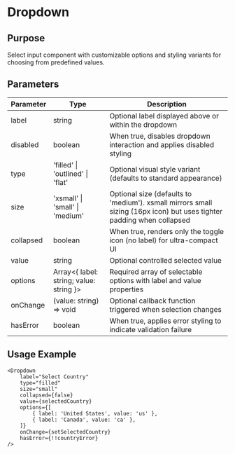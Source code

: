 # Dropdown

## Purpose

Select input component with customizable options and styling variants for choosing from predefined values.

## Parameters

| Parameter | Type                                    | Description                                                                                                           |
| --------- | --------------------------------------- | --------------------------------------------------------------------------------------------------------------------- |
| label     | string                                  | Optional label displayed above or within the dropdown                                                                 |
| disabled  | boolean                                 | When true, disables dropdown interaction and applies disabled styling                                                 |
| type      | 'filled' \| 'outlined' \| 'flat'        | Optional visual style variant (defaults to standard appearance)                                                       |
| size      | 'xsmall' \| 'small' \| 'medium'         | Optional size (defaults to 'medium'). xsmall mirrors small sizing (16px icon) but uses tighter padding when collapsed |
| collapsed | boolean                                 | When true, renders only the toggle icon (no label) for ultra-compact UI                                               |
| value     | string                                  | Optional controlled selected value                                                                                    |
| options   | Array<{ label: string; value: string }> | Required array of selectable options with label and value properties                                                  |
| onChange  | (value: string) => void                 | Optional callback function triggered when selection changes                                                           |
| hasError  | boolean                                 | When true, applies error styling to indicate validation failure                                                       |

## Usage Example

```tsx
<Dropdown
    label="Select Country"
    type="filled"
    size="small"
    collapsed={false}
    value={selectedCountry}
    options={[
        { label: 'United States', value: 'us' },
        { label: 'Canada', value: 'ca' },
    ]}
    onChange={setSelectedCountry}
    hasError={!!countryError}
/>
```
